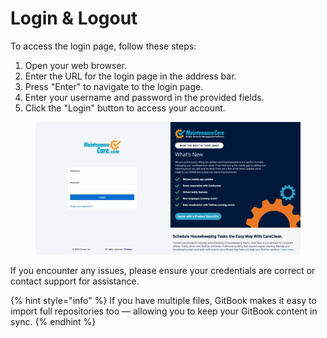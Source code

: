 # Login & Logout

To access the login page, follow these steps:

1. Open your web browser.
2. Enter the URL for the login page in the address bar.
3. Press "Enter" to navigate to the login page.
4. Enter your username and password in the provided fields.
5. Click the "Login" button to access your account.

<figure><img src="../../.gitbook/assets/image.png" alt=""><figcaption></figcaption></figure>



If you encounter any issues, please ensure your credentials are correct or contact support for assistance.

{% hint style="info" %}
If you have multiple files, GitBook makes it easy to import full repositories too — allowing you to keep your GitBook content in sync.
{% endhint %}

